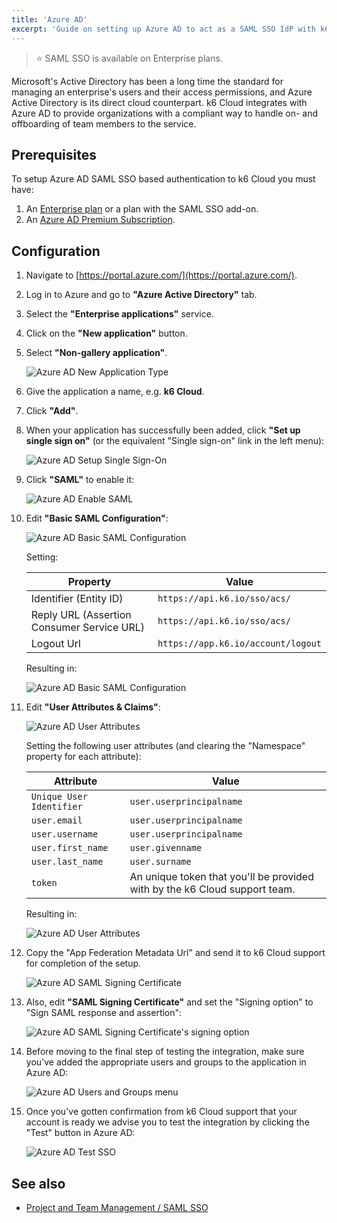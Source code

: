 ```yaml
---
title: 'Azure AD'
excerpt: 'Guide on setting up Azure AD to act as a SAML SSO IdP with k6 Cloud'
---
```


> ⭐️ SAML SSO is available on Enterprise plans.

Microsoft's Active Directory has been a long time the standard for managing an enterprise's users and their access permissions, and Azure Active Directory is its direct cloud counterpart. k6 Cloud integrates with Azure AD to provide organizations with a compliant way to handle on- and offboarding of team members to the service.

## Prerequisites

To setup Azure AD SAML SSO based authentication to k6 Cloud you must have:

1. An [Enterprise plan](https://k6.io/pricing) or a plan with the SAML SSO add-on.
2. An [Azure AD Premium Subscription](https://azure.microsoft.com/en-us/pricing/details/active-directory/).

## Configuration

1. Navigate to [https://portal.azure.com/](https://portal.azure.com/).

2. Log in to Azure and go to **"Azure Active Directory"** tab.

3. Select the **"Enterprise applications"** service.

4. Click on the **"New application"** button.

5. Select **"Non-gallery application"**.

    ![Azure AD New Application Type](images/01-Azure-AD/azure-ad-new-application-type.png)

6. Give the application a name, e.g. **k6 Cloud**.

7. Click **"Add"**.

8. When your application has successfully been added, click **"Set up single sign on"** (or the equivalent "Single sign-on" link in the left menu):

    ![Azure AD Setup Single Sign-On](images/01-Azure-AD/azure-ad-setup-single-sign-on.png)

9. Click **"SAML"** to enable it:

    ![Azure AD Enable SAML](images/01-Azure-AD/azure-ad-enable-saml.png)

10. Edit **"Basic SAML Configuration"**:

    ![Azure AD Basic SAML Configuration](images/01-Azure-AD/azure-ad-setup-basic-config.png)

    Setting:

    | Property                                   | Value                              |
    | ------------------------------------------ | ---------------------------------- |
    | Identifier (Entity ID)                     | `https://api.k6.io/sso/acs/`       |
    | Reply URL (Assertion Consumer Service URL) | `https://api.k6.io/sso/acs/`       |
    | Logout Url                                 | `https://app.k6.io/account/logout` |

    Resulting in:

    ![Azure AD Basic SAML Configuration](images/01-Azure-AD/azure-ad-setup-basic-config2.png)

11. Edit **"User Attributes & Claims"**:

    ![Azure AD User Attributes](images/01-Azure-AD/azure-ad-setup-user-attributes.png)

    Setting the following user attributes (and clearing the "Namespace" property for each attribute):

    | Attribute                | Value                                                                      |
    | ------------------------ | -------------------------------------------------------------------------- |
    | `Unique User Identifier` | `user.userprincipalname`                                                   |
    | `user.email`             | `user.userprincipalname`                                                   |
    | `user.username`          | `user.userprincipalname`                                                   |
    | `user.first_name`        | `user.givenname`                                                           |
    | `user.last_name`         | `user.surname`                                                             |
    | `token`                  | An unique token that you'll be provided with by the k6 Cloud support team. |

    Resulting in:

    ![Azure AD User Attributes](images/01-Azure-AD/azure-ad-setup-user-attributes2.png)

12. Copy the "App Federation Metadata Url" and send it to k6 Cloud support for completion of the setup.

    ![Azure AD SAML Signing Certificate](images/01-Azure-AD/azure-ad-setup-saml-signing-cert.png)

13. Also, edit **"SAML Signing Certificate"** and set the "Signing option" to "Sign SAML response and assertion":

    ![Azure AD SAML Signing Certificate's signing option](images/01-Azure-AD/azure-ad-signing-option.png)

14. Before moving to the final step of testing the integration, make sure you've added the appropriate users and groups to the application in Azure AD:

    ![Azure AD Users and Groups menu](images/01-Azure-AD/azure-ad-users-groups-menu.png)

15. Once you've gotten confirmation from k6 Cloud support that your account is ready we advise you to test the integration by clicking the "Test" button in Azure AD:

    ![Azure AD Test SSO](images/01-Azure-AD/azure-ad-test-sso.png)

## See also

- [Project and Team Management / SAML SSO](/cloud/project-and-team-management/saml-sso/)